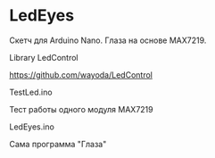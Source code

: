# LedEyes

Скетч для Arduino Nano. 
Глаза на основе MAX7219.

Library LedControl

https://github.com/wayoda/LedControl

TestLed.ino

Тест работы одного модуля MAX7219

LedEyes.ino

Сама программа "Глаза"
